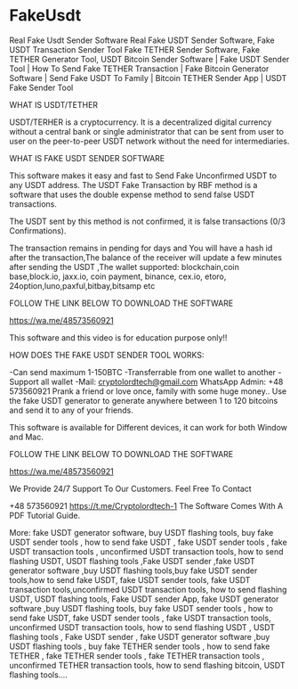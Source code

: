 # FakeUsdt
Real Fake Usdt Sender Software 
Real Fake USDT Sender Software, Fake USDT Transaction Sender Tool
Fake TETHER Sender Software, Fake TETHER Generator Tool, USDT Bitcoin Sender Software | Fake  USDT Sender Tool | How To Send Fake TETHER Transaction | Fake Bitcoin Generator Software | Send Fake USDT To Family | Bitcoin TETHER Sender App | USDT Fake Sender Tool

WHAT IS USDT/TETHER

USDT/TERHER is a cryptocurrency. It is a decentralized digital currency without a central bank or single administrator that can be sent from user to user on the peer-to-peer USDT network without the need for intermediaries.

WHAT IS FAKE USDT SENDER SOFTWARE 

This software makes it easy and fast to Send Fake Unconfirmed USDT to any USDT address. The USDT Fake Transaction by RBF method is a software that uses the double expense method to send false USDT transactions.

The USDT sent by this method is not confirmed, it is false transactions (0/3 Confirmations).

The transaction remains in pending for days and You will have a hash id after the transaction,The balance of the receiver will update a few minutes after sending the USDT ,The wallet supported: blockchain,coin base,block.io, jaxx.io, coin payment, binance, cex.io, etoro, 24option,luno,paxful,bitbay,bitsamp etc

FOLLOW THE LINK BELOW TO DOWNLOAD THE SOFTWARE 

https://wa.me/48573560921

This software and this video is for education purpose only!!

HOW DOES THE FAKE USDT SENDER TOOL WORKS:

-Can send maximum 1-150BTC
-Transferrable from one wallet to another
-Support all wallet
-Mail: cryptolordtech@gmail.com
WhatsApp Admin: +48 573560921
Prank a friend or love once, family with some huge money..
Use the fake USDT generator to generate anywhere between 1 to 120 bitcoins and send it to any of your friends.

This software is available for Different devices, it can work for both Window and Mac.

FOLLOW THE LINK BELOW TO DOWNLOAD THE SOFTWARE 

https://wa.me/48573560921

We Provide 24/7 Support To Our Customers. Feel Free To Contact

+48 573560921
https://t.me/Cryptolordtech-1
The Software Comes With A PDF Tutorial Guide.


More: fake USDT generator software, buy USDT flashing tools, buy fake USDT sender tools , how to send fake USDT , fake USDT sender tools , fake USDT transaction tools , unconfirmed USDT transaction tools, how to send flashing USDT, USDT flashing tools ,Fake USDT sender ,fake USDT generator software ,buy USDT flashing tools,buy fake USDT sender tools,how to send fake USDT, fake USDT sender tools, fake USDT transaction tools,unconfirmed USDT transaction tools, how to send flashing USDT, USDT flashing tools, Fake USDT sender App, fake USDT generator software ,buy  USDT flashing tools, buy fake USDT sender tools , how to send fake USDT, fake USDT sender tools , fake USDT transaction tools, unconfirmed USDT transaction tools, how to send flashing USDT , USDT flashing tools , Fake USDT sender , fake USDT generator software ,buy USDT flashing tools , buy fake TETHER sender tools , how to send fake TETHER , fake TETHER sender tools , fake TETHER transaction tools , unconfirmed TETHER transaction tools, how to send flashing bitcoin, USDT flashing tools....
